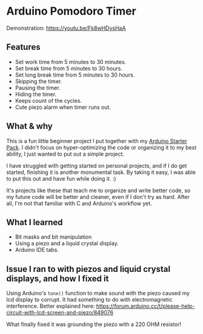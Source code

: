# Arduino Pomodoro Timer

Demonstration: https://youtu.be/Fk8wHDysHaA

## Features
- Set work time from 5 minutes to 30 minutes.
- Set break time from 5 minutes to 30 hours.
- Set long break time from 5 minutes to 30 hours.
- Skipping the timer.
- Pausing the timer.
- Hiding the timer.
- Keeps count of the cycles.
- Cute piezo alarm when timer runs out.

## What & why
This is a fun little beginner project I put together with my [Arduino Starter Pack](https://store.arduino.cc/products/arduino-starter-kit-multi-language). I didn't focus on hyper-optimizing the code or organizing it to my best ability, I just wanted to put out a simple project.

I have struggled with getting started on personal projects, and if I do get started, finishing it is another monumental task. By taking it easy, I was able to put this out and have fun while doing it. :)

It's projects like these that teach me to organize and write better code, so my future code will be better and cleaner, even if I don't try as hard. After all, I'm not that familiar with C and Arduino's workflow yet.

## What I learned
- Bit masks and bit manipulation
- Using a piezo and a liquid crystal display.
- Arduino IDE tabs.

## Issue I ran to with piezos and liquid crystal displays, and how I fixed it
Using Arduino's `tone()` function to make sound with the piezo caused my lcd display to corrupt. It had something to do with electromagnetic interference. Better explained here: https://forum.arduino.cc/t/please-help-circuit-with-lcd-screen-and-piezo/849076

What finally fixed it was grounding the piezo with a 220 OHM resistor!
